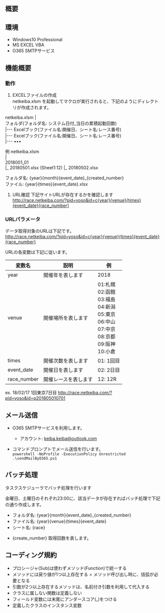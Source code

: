## 概要

## 環境
- Windows10 Professional
- MS EXCEL VBA
- O365 SMTPサービス

## 機能概要
### 動作

1. EXCELファイルの作成  
netkeiba.xlsm を起動してマクロが実行されると、下記のようにディレクトリが作成されます。  

  netkeiba.xlsm
  |  
  フォルダ(フォルダ名: システム日付_当日の累積起動回数)  
    |--- Excelブック(ファイル名:開催日、シート名:レース番号)  
    |--- Excelブック(ファイル名:開催日、シート名:レース番号)  
    |--- ••• 
    
例
  netkeiba.xlsm  
  |  
  2018001_01  
  |_ 20180501.xlsx (Sheet1:12)
  |_ 20180502.xlsx  

フォルダ名: {year}{month}{event_date}_{created_number}  
ファイル: {year}{times}{event_date}.xlsx


1. URL確認
下記サイトURLが存在するかを確認します  
http://race.netkeiba.com/?pid=yoso&id=c{year}{venue}{times}{event_date}{race_number}  

### URLパラメータ

データ取得対象のURLは下記です。  
http://race.netkeiba.com/?pid=yoso&id=c{year}{venue}{times}{event_date}{race_number}

URLの各変数は下記に従います。

| 変数名 | 説明 | 例 |
------|--------|-------| 
| year | 開催年を表します    |   2018    |
| venue | 開催場所を表します |  01:札幌 <br> 02:函館 <br> 03:福島 <br> 04:新潟 <br> 05:東京 <br> 06:中山 <br> 07:中京 <br> 08:京都 <br> 09:阪神 <br> 10:小倉 |
| times | 開催次数を表します | 01: 1回目  |
| event_date | 開催日を表します     | 02: 2日目  |
| race_number | 開催レースを表します  | 12: 12R   |

ex. 18/02/17 1回東京7日目
http://race.netkeiba.com/?pid=yoso&id=p201805010701 

## メール送信
- O365 SMTPサービスを利用します。  
  - アカウント: keiba.keiba@outlook.com  
  
- コマンドプロンプトでメール送信を行います。  
`powershell -NoProfile -ExecutionPolicy Unrestricted .\sendMailByO365.ps1`  

## バッチ処理
タスクスケジューラでバッチ処理を行います

金曜日、土曜日のそれぞれ23:00に、該当データが存在すればバッチ処理で下記の通り作成します。

- フォルダ名: {year}{month}{event_date}_{created_number}
- ファイル名: {year}{venue}{times}{event_date}
- シート名: {race}

* {create_number}
取得回数を表します。

## コーディング規約
- プロシージャ(Sub)は使わずメソッド(Function)で統一する
- メソッドには戻り値が1つ以上存在する = メソッド呼び出し時に、括弧が必要となる
- 引数が2つ以上存在するメソッドは、名前付き引数を利用して代入する
- クラスに属しない関数は定義しない
- フィールド変数には末尾にアンダースコア(_)をつける
- 定義したクラスのインスタンス変数
